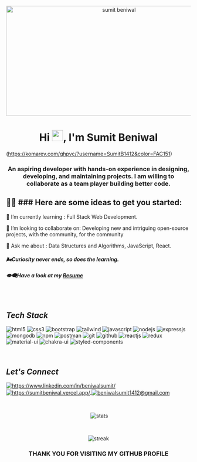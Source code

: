 <p align="center">
<img  src="https://camo.githubusercontent.com/fa73289736064aba480d0708da37d7aa183a8c3e2bcc2f58c54285a3bbbeecc1/68747470733a2f2f7777772e61616c7068612e6e65742f77702d636f6e74656e742f75706c6f6164732f323032302f31322f66756c6c2d737461636b2d646576656c6f706d656e742e676966" alt="sumit beniwal" width="600px" height="300px" />
</p>
<h1 align="center">Hi <img src="https://raw.githubusercontent.com/MartinHeinz/MartinHeinz/master/wave.gif" width="30px" height="30px">,  I'm Sumit Beniwal </h1>

(https://komarev.com/ghpvc/?username=SumitB1412&color=FAC151)

<h3 align="center">An aspiring developer with hands-on experience in designing, developing, and maintaining projects. I am willing to collaborate as a team player building better code.
</h3>

## 🙋‍♂️ ### Here are some ideas to get you started:</br>

🌱 I’m currently learning : Full Stack Web Development.

🤝 I’m looking to collaborate on: Developing new and intriguing open-source projects, with the community, for the community

💬 Ask me about : Data Structures and Algorithms, JavaScript, React.

<h4> <i> 🌬Curiosity never ends, so does the learning.</i></h4>
<h4> <i> 👁‍🗨Have a look at my <a href="https://drive.google.com/file/d/1GUGYN1wXa3ZqKTl3daFRlFCICWzpqkHO/view?usp=sharing">Resume</a></i> </h4>
<br/>

<br/>

<!----------------------------------- Tech Stack Section ------------------------------------>

<h2><i>Tech Stack</i></h2>

<p>
    <img src="https://img.shields.io/badge/HTML5-E34F26?style=for-the-badge&logo=html5&logoColor=white" alt="html5" />
    <img src="https://img.shields.io/badge/CSS3-1572B6?style=for-the-badge&logo=css3&logoColor=white" alt="css3" />
    <img src="https://img.shields.io/badge/Bootstrap-563D7C?style=for-the-badge&logo=bootstrap&logoColor=white" alt="bootstrap" />
    <img src="https://img.shields.io/badge/Tailwind_CSS-38B2AC?style=for-the-badge&logo=tailwind-css&logoColor=white" alt="tailwind" />
    <img src="https://img.shields.io/badge/JavaScript-323330?style=for-the-badge&logo=javascript&logoColor=F7DF1E" alt="javascript" />
    <img src="https://img.shields.io/badge/Node.js-339933?style=for-the-badge&logo=nodedotjs&logoColor=white" alt="nodejs" />
    <img src="https://img.shields.io/badge/Express.js-000000?style=for-the-badge&logo=express&logoColor=white" alt="expressjs" />
    <img src="https://img.shields.io/badge/MongoDB-4EA94B?style=for-the-badge&logo=mongodb&logoColor=white" alt="mongodb" />
    <img src="https://img.shields.io/badge/npm-CB3837?style=for-the-badge&logo=npm&logoColor=white" alt="npm" />
    <img src="https://img.shields.io/badge/Postman-FF6C37?style=for-the-badge&logo=Postman&logoColor=white" alt="postman" />
    <img src="https://img.shields.io/badge/Git-f44d27?style=for-the-badge&logo=git&logoColor=white" alt="git" />
    <img src="https://img.shields.io/badge/GitHub-100000?style=for-the-badge&logo=github&logoColor=white" alt="github" />
    <img src="https://img.shields.io/badge/React-20232A?style=for-the-badge&logo=react&logoColor=61DAFB" alt="reactjs" />
    <img src="https://img.shields.io/badge/Redux-593D88?style=for-the-badge&logo=redux&logoColor=white" alt="redux" />
    <img src="https://img.shields.io/badge/Material%20UI-007FFF?style=for-the-badge&logo=mui&logoColor=white" alt="material-ui" />
    <img src="https://img.shields.io/badge/Chakra%20UI-3bc7bd?style=for-the-badge&logo=chakraui&logoColor=white" alt="chakra-ui" />
    <img src="https://img.shields.io/badge/styled--components-DB7093?style=for-the-badge&logo=styled-components&logoColor=white" alt="styled-components" />
</p>
<br>

<!----------------------------------- Social Media Links Section ------------------------------------>

<h2><i>Let's Connect</i></h2>

<p align="left">
    <a href="https://www.linkedin.com/in/beniwalsumit/">
        <img align="center" src="https://img.shields.io/badge/LinkedIn-0077B5?style=for-the-badge&logo=linkedin&logoColor=white" alt="https://www.linkedin.com/in/beniwalsumit/" />
    </a>
    <a href="https://sumitbeniwal.vercel.app/">
        <img align="center" src="https://img.shields.io/badge/Portfolio-18A303?style=for-the-badge&logo=ionic&logoColor=white" alt="https://sumitbeniwal.vercel.app/" />
    </a>
    <a title="beniwalsumit1412@gmail.com" href="mailto:beniwalsumit1412@gmail.com">
        <img align="center" src="https://img.shields.io/badge/Gmail-D14836?style=for-the-badge&logo=gmail&logoColor=white" alt="beniwalsumit1412@gmail.com" />
    </a>
</p>
<br>

<p align="center">&nbsp;<img align="center" src="https://github-readme-stats.vercel.app/api?username=sumitb1412&show_icons=true&theme=radical&show_icons=true&locale=en" alt="stats" /></p>
<br>
<p align="center"><img align="center" src="https://github-readme-streak-stats.herokuapp.com/?user=sumitb1412&&theme=radical" alt="streak" /></p>

 <h3 align="center">THANK YOU FOR VISITING MY GITHUB PROFILE</h3>
